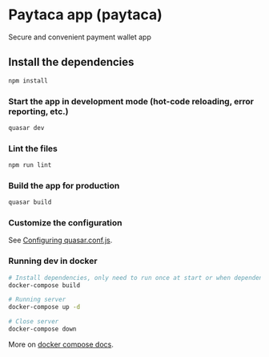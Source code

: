 # Paytaca app (paytaca)

Secure and convenient payment wallet app

## Install the dependencies
```bash
npm install
```

### Start the app in development mode (hot-code reloading, error reporting, etc.)
```bash
quasar dev
```

### Lint the files
```bash
npm run lint
```

### Build the app for production
```bash
quasar build
```

### Customize the configuration
See [Configuring quasar.conf.js](https://quasar.dev/quasar-cli/quasar-conf-js).

### Running dev in docker
```bash
# Install dependencies, only need to run once at start or when dependencies are updates
docker-compose build

# Running server
docker-compose up -d

# Close server
docker-compose down
```
More on [docker compose docs](https://docs.docker.com/compose/).
